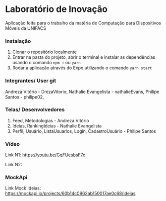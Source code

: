 # Laboratório de Inovação

Aplicação feita para o trabalho da matéria de Computação para Dispositivos Móveis da UNIFACS

### Instalação

1. Clonar o repositório localmente
2. Entrar na pasta do projeto, abrir o terminal e instalar as dependências usando o comando `npm i` ou `yarn`
3. Rodar a aplicação através do Expo utilizando o comando `yarn start`

### Integrantes/ User git

Andreza Vitório - DrezaVitorio,
Nathalie Evangelista - nathalieEvans,
Philipe Santos - philipe02,

### Telas/ Desenvolvedores

1. Feed, Metodologias - Andreza Vitório 
2. Ideias, RankingIdeias - Nathalie Evangelista
3. Perfil, Usuário, ListaUsuarios, Login, CadastroUsuário - Philipe Santos

### Vídeo
Link N1: https://youtu.be/GqFUesbsF7c

Link N2:   

### MockApi

Link Mock Ideias: https://mockapi.io/projects/60b14c0962ab150017ae0c68/ideias
